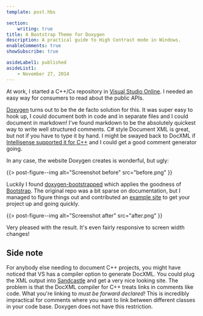 ```yaml
---
template: post.hbs

section:
    writing: true
title: A Bootstrap Theme for Doxygen
description: A practical guide to High Contrast mode in Windows.
enableComments: true
showSubscribe: true

asideLabel1: published
asideList1:
    - November 27, 2014
---
```


At work, I started a C++/Cx repository in [Visual Studio Online](http://www.visualstudio.com/en-us/products/what-is-visual-studio-online-vs.aspx). I needed an easy way for consumers to read about the public APIs.

[Doxygen](http://www.stack.nl/~dimitri/doxygen/) turns out to be the de facto solution for this. It was super easy to hook up, I could document both in code and in separate files and I could document in markdown! I've found markdown to be the absolutely quickest way to write well structured comments. C# style Document XML is great, but not if you have to type it by hand. I might be swayed back to DocXML if [Intellisense supported it for C++](http://stackoverflow.com/questions/3371205/c-intellisense-with-descriptions) and I could get a good comment generator going.

In any case, the website Doxygen creates is wonderful, but ugly:

{{> post-figure--img
    alt="Screenshot before"
    src="before.png"
}}

Luckily I found [doxygen-bootstrapped](https://github.com/Velron/doxygen-bootstrapped) which applies the goodness of [Bootstrap](http://getbootstrap.com/). The original repo was a bit sparse on documentation, but I managed to figure things out and contributed an [example site](https://github.com/Velron/doxygen-bootstrapped/tree/master/example-site) to get your project up and going quickly.

{{> post-figure--img
    alt="Screenshot after"
    src="after.png"
}}

Very pleased with the result. It's even fairly responsive to screen width changes!

## Side note

For anybody else needing to document C++ projects, you might have noticed that VS has a compiler option to generate DocXML. You could plug the XML output into [Sandcastle](http://shfb.codeplex.com/) and get a very nice looking site. The problem is that the DocXML compiler for C++ treats links in comments like code. What you're linking to *must be forward declared!* This is incredibly impractical for comments where you want to link between different classes in your code base. Doxygen does not have this restriction.
